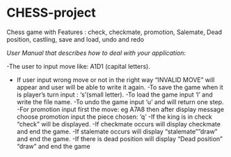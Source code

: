 # CHESS-project
 Chess game with Features : check, checkmate, promotion, Salemate, Dead position, castling, save and load, undo and redo 
 
 
 
*User Manual that describes how to deal with your application*:

-The user to input move like: A1D1 (capital letters).
- If user input wrong move or not in the right way “INVALID MOVE” will
appear and user will be able to write it again.
-To save the game when it is player’s turn input : ‘s’(small letter).
-To load the game input ‘l’ and write the file name.
-To undo the game input ‘u’ and will return one step.
-For promotion input first the move: eg A7A8 then after display message
choose promotion input the piece chosen: ‘q’
-If the king is in check “check” will be displayed.
-If checkmate occurs will display checkmate and end the game.
-If stalemate occurs will display “stalemate””draw” and end the game.
-If there is dead position will display “Dead position” “draw” and end the
game
